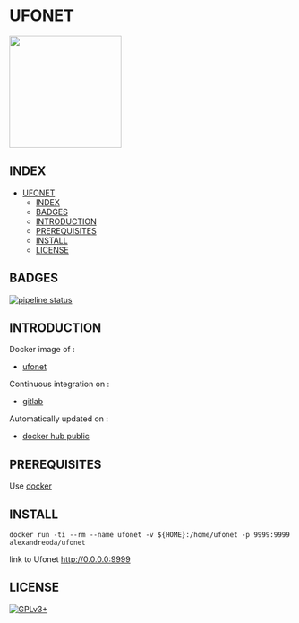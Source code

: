 # UFONET

<img src="https://ufonet.03c8.net/ufonet/ufonet-logo.png" width="200" height="200"/>

## INDEX

- [UFONET](#ufonet)
  - [INDEX](#index)
  - [BADGES](#badges)
  - [INTRODUCTION](#introduction)
  - [PREREQUISITES](#prerequisites)
  - [INSTALL](#install)
  - [LICENSE](#license)

## BADGES

[![pipeline status](https://gitlab.com/oda-alexandre/ufonet/badges/master/pipeline.svg)](https://gitlab.com/oda-alexandre/ufonet/commits/master)

## INTRODUCTION

Docker image of :

- [ufonet](https://ufonet.03c8.net/)

Continuous integration on :

- [gitlab](https://gitlab.com/oda-alexandre/ufonet/pipelines)

Automatically updated on :

- [docker hub public](https://hub.docker.com/r/alexandreoda/ufonet/)

## PREREQUISITES

Use [docker](https://www.docker.com)

## INSTALL

```docker run -ti --rm --name ufonet -v ${HOME}:/home/ufonet -p 9999:9999 alexandreoda/ufonet```

link to Ufonet <http://0.0.0.0:9999>

## LICENSE

[![GPLv3+](http://gplv3.fsf.org/gplv3-127x51.png)](https://gitlab.com/oda-alexandre/ufonet/blob/master/LICENSE)
